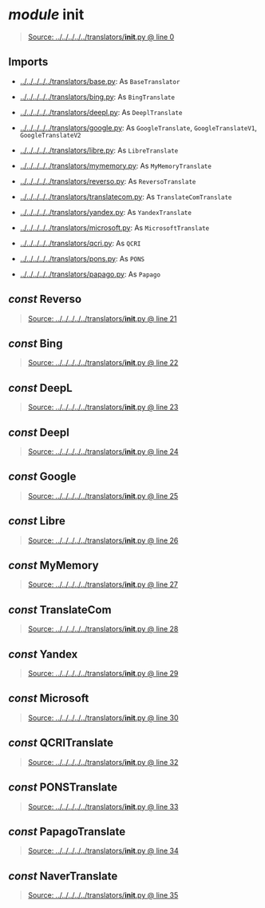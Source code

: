 # *module* **__init__**

> [Source: ../../../../../translators/__init__.py @ line 0](../../../../../translators/__init__.py#L0)

## Imports

- [../../../../../translators/base.py](../../../../../translators/base.py): As `BaseTranslator`

- [../../../../../translators/bing.py](../../../../../translators/bing.py): As `BingTranslate`

- [../../../../../translators/deepl.py](../../../../../translators/deepl.py): As `DeeplTranslate`

- [../../../../../translators/google.py](../../../../../translators/google.py): As `GoogleTranslate`, `GoogleTranslateV1`, `GoogleTranslateV2`

- [../../../../../translators/libre.py](../../../../../translators/libre.py): As `LibreTranslate`

- [../../../../../translators/mymemory.py](../../../../../translators/mymemory.py): As `MyMemoryTranslate`

- [../../../../../translators/reverso.py](../../../../../translators/reverso.py): As `ReversoTranslate`

- [../../../../../translators/translatecom.py](../../../../../translators/translatecom.py): As `TranslateComTranslate`

- [../../../../../translators/yandex.py](../../../../../translators/yandex.py): As `YandexTranslate`

- [../../../../../translators/microsoft.py](../../../../../translators/microsoft.py): As `MicrosoftTranslate`

- [../../../../../translators/qcri.py](../../../../../translators/qcri.py): As `QCRI`

- [../../../../../translators/pons.py](../../../../../translators/pons.py): As `PONS`

- [../../../../../translators/papago.py](../../../../../translators/papago.py): As `Papago`

## *const* **Reverso**

> [Source: ../../../../../translators/__init__.py @ line 21](../../../../../translators/__init__.py#L21)

## *const* **Bing**

> [Source: ../../../../../translators/__init__.py @ line 22](../../../../../translators/__init__.py#L22)

## *const* **DeepL**

> [Source: ../../../../../translators/__init__.py @ line 23](../../../../../translators/__init__.py#L23)

## *const* **Deepl**

> [Source: ../../../../../translators/__init__.py @ line 24](../../../../../translators/__init__.py#L24)

## *const* **Google**

> [Source: ../../../../../translators/__init__.py @ line 25](../../../../../translators/__init__.py#L25)

## *const* **Libre**

> [Source: ../../../../../translators/__init__.py @ line 26](../../../../../translators/__init__.py#L26)

## *const* **MyMemory**

> [Source: ../../../../../translators/__init__.py @ line 27](../../../../../translators/__init__.py#L27)

## *const* **TranslateCom**

> [Source: ../../../../../translators/__init__.py @ line 28](../../../../../translators/__init__.py#L28)

## *const* **Yandex**

> [Source: ../../../../../translators/__init__.py @ line 29](../../../../../translators/__init__.py#L29)

## *const* **Microsoft**

> [Source: ../../../../../translators/__init__.py @ line 30](../../../../../translators/__init__.py#L30)

## *const* **QCRITranslate**

> [Source: ../../../../../translators/__init__.py @ line 32](../../../../../translators/__init__.py#L32)

## *const* **PONSTranslate**

> [Source: ../../../../../translators/__init__.py @ line 33](../../../../../translators/__init__.py#L33)

## *const* **PapagoTranslate**

> [Source: ../../../../../translators/__init__.py @ line 34](../../../../../translators/__init__.py#L34)

## *const* **NaverTranslate**

> [Source: ../../../../../translators/__init__.py @ line 35](../../../../../translators/__init__.py#L35)
